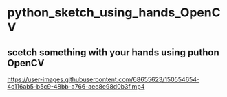 # python_sketch_using_hands_OpenCV
## scetch something with your hands using puthon OpenCV




https://user-images.githubusercontent.com/68655623/150554654-4c116ab5-b5c9-48bb-a766-aee8e98d0b3f.mp4

